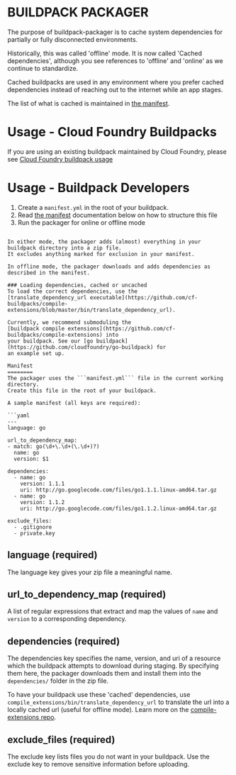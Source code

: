 # BUILDPACK PACKAGER

The purpose of buildpack-packager is to cache system dependencies for partially or fully
disconnected environments.

Historically, this was called 'offline' mode.
It is now called 'Cached dependencies', although you see references to 'offline' and 'online'
as we continue to standardize.

Cached buildpacks are used in any environment where you prefer cached dependencies 
instead of reaching out to the internet while an app stages.

The list of what is cached is maintained in [the manifest](../README.md#manifest).

Usage - Cloud Foundry Buildpacks
================================
If you are using an existing buildpack maintained by Cloud Foundry, 
please see [Cloud Foundry buildpack usage](doc/cloud_foundry_buildpack_usage.md)

Usage - Buildpack Developers
============================

1. Create a ```manifest.yml``` in the root of your buildpack.
  1. Read [the manifest](#manifest) documentation below on how to structure this file
1. Run the packager for online or offline mode
```buildpack-packager [offline|online]

In either mode, the packager adds (almost) everything in your buildpack directory into a zip file.
It excludes anything marked for exclusion in your manifest.

In offline mode, the packager downloads and adds dependencies as described in the manifest.

### Loading dependencies, cached or uncached
To load the correct dependencies, use the 
[translate_dependency_url executable](https://github.com/cf-buildpacks/compile-extensions/blob/master/bin/translate_dependency_url).

Currently, we recommend submoduling the 
[buildpack compile extensions](https://github.com/cf-buildpacks/compile-extensions) into
your buildpack. See our [go buildpack](https://github.com/cloudfoundry/go-buildpack) for 
an example set up.

Manifest
========
The packager uses the ```manifest.yml``` file in the current working directory.  
Create this file in the root of your buildpack.

A sample manifest (all keys are required):

```yaml
---
language: go

url_to_dependency_map:
- match: go(\d+\.\d+(\.\d+)?)
  name: go
  version: $1

dependencies:
  - name: go
    version: 1.1.1
    uri: http://go.googlecode.com/files/go1.1.1.linux-amd64.tar.gz
  - name: go
    version: 1.1.2
    uri: http://go.googlecode.com/files/go1.1.2.linux-amd64.tar.gz

exclude_files:
  - .gitignore
  - private.key
```

language (required)
--------
The language key gives your zip file a meaningful name.

url_to_dependency_map (required)
---------
A list of regular expressions that extract and map the values of `name` and `version` to a corresponding dependency. 

dependencies (required)
------------
The dependencies key specifies the name, version, and uri of a resource which the buildpack attempts 
to download during staging. By specifying them here, the packager downloads them and 
install them into the ```dependencies/``` folder in the zip file.

To have your buildpack use these 'cached' dependencies, use ```compile_extensions/bin/translate_dependency_url``` to translate the url into a locally cached url (useful for offline mode).
Learn more on the [compile-extensions repo](https://github.com/cf-buildpacks/compile-extensions/).

exclude_files (required)
-------------
The exclude key lists files you do not want in your buildpack. Use the exclude key to
remove sensitive information before uploading.
